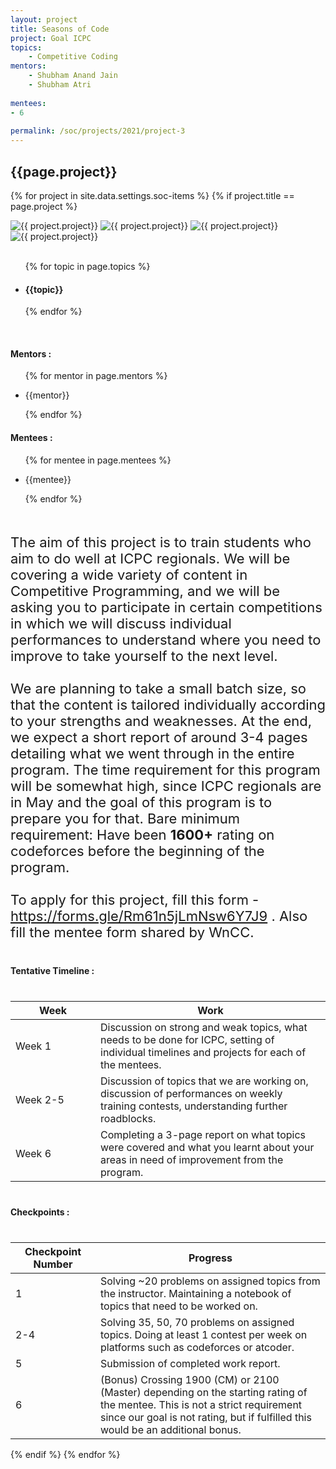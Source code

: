```yaml
---
layout: project
title: Seasons of Code
project: Goal ICPC
topics:
    - Competitive Coding
mentors:
    - Shubham Anand Jain
    - Shubham Atri   
    
mentees:
- 6
    
permalink: /soc/projects/2021/project-3
---
```


<h2 class="display1 m-3 p-3 text-center project-title">{{page.project}}</h2>

{% for project in site.data.settings.soc-items %}
{% if project.title == page.project %}
<div class ="img-soc d-block"> 
    <img src="{{ site.baseurl }}/{{ project.image }}" alt="{{ project.project}}" class="image-1">
    <img src="{{ site.baseurl }}/{{ project.image }}" alt="{{ project.project}}" class="image-2">
    <img src="{{ site.baseurl }}/{{ project.image }}" alt="{{ project.project}}" class="image-3">
    <img src="{{ site.baseurl }}/{{ project.image }}" alt="{{ project.project}}" class="image-4">
</div>
<div>
    <br>
    <ul>
        {% for topic in page.topics %}
        <li><h4 class="text-primary text-center">{{topic}}</h4></li>
        {% endfor %}
    </ul>
    <br>
    <h4 class="display3  ">Mentors :</h4> 
    <ul>
        {% for mentor in page.mentors %}
        <li><p class="lead">{{mentor}}</p></li>
        {% endfor %}
    </ul>
    <h4 class="display3  ">Mentees :</h4> 
    <ul>
        {% for mentee in page.mentees %}
        <li><p class="lead">{{mentee}}</p></li>
        {% endfor %}
    </ul>
</div>
<div>
    <p class="display3 project-desc" style = "font-size:22px;" >
        <br>
        The aim of this project is to train students who aim to do well at ICPC regionals. We will be covering a wide variety of content in Competitive Programming, and we will be asking you to participate in certain competitions in which we will discuss individual performances to understand where you need to improve to take yourself to the next level.
        <br><br>
        We are planning to take a small batch size, so that the content is tailored individually according to your strengths and weaknesses. At the end, we expect a short report of around 3-4 pages detailing what we went through in the entire program. The time requirement for this program will be somewhat high, since ICPC regionals are in May and the goal of this program is to prepare you for that. Bare minimum requirement: Have been 
        <strong>1600+</strong> rating on codeforces before the beginning of the program.
        <br><br>
        To apply for this project, fill this form - <a href = "https://forms.gle/Rm61n5jLmNsw6Y7J9">https://forms.gle/Rm61n5jLmNsw6Y7J9</a> . Also fill the mentee form shared by WnCC.
    </p>
</div>
<div class ="d-flex">
<div>
    <h4 class="display3" style="margin:40px 0px 40px 0px;">Tentative Timeline :</h4>
    <table class="table table-striped">
    <thead>
        <tr>
        <th>Week</th>
        <th>Work</th>
        </tr>
    </thead>
    <tbody>
    <tr>
      <td style='width: 120px'>Week 1</td>
      <td>Discussion on strong and weak topics, what needs to be done for ICPC, setting of individual timelines and projects for each of the mentees.</td>
    </tr>
    <tr>
      <td>Week 2-5</td>
      <td>Discussion of topics that we are working on, discussion of performances on weekly training contests, understanding further roadblocks.</td>
    </tr>
    <tr>
      <td>Week 6</td>
      <td>Completing a 3-page report on what topics were covered and what you learnt about your areas in need of improvement from the program.</td>
    </tr>
    </tbody>
    </table>
</div>
<div>
    <h4 class="display3" style="margin:40px 0px 40px 0px;">Checkpoints :</h4>
    <table class="table table-striped">
    <thead>
        <tr>
        <th>Checkpoint Number</th>
        <th>Progress</th>
        </tr>
    </thead>
    <tbody>
    <tr>
      <td style='width: 120px'>1</td>
      <td>Solving ~20 problems on assigned topics from the instructor. Maintaining a notebook of topics that need to be worked on.</td>
    </tr>
    <tr>
      <td>2-4</td>
      <td>Solving 35, 50, 70 problems on assigned topics. Doing at least 1 contest per week on platforms such as codeforces or atcoder.</td>
    </tr>
    <tr>
      <td>5</td>
      <td>Submission of completed work report.</td>
    </tr>
    <tr>
      <td>6</td>
      <td>(Bonus) Crossing 1900 (CM) or 2100 (Master) depending on the starting rating of the mentee. This is not a strict requirement since our goal is not rating, but if fulfilled this would be an additional bonus.</td>
    </tr>
    </tbody>
    </table>
</div>
</div>
{% endif %}
{% endfor %}
